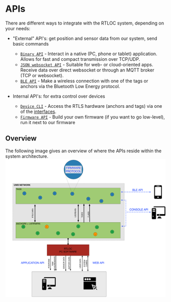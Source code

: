 # APIs
There are different ways to integrate with the RTLOC system, depending on your needs:
* "External" API's: get position and sensor data from our system, send basic commands
  - [`Binary API`](/api/api_application.html) - Interact in a native (PC, phone or tablet) application. Allows for fast and compact transmission over TCP/UDP.
  - [`JSON websocket API`](/api/api_web.html) - Suitable for web- or cloud-oriented apps. Receive data over direct websocket or through an MQTT broker (TCP or websocket).
  - [`BLE API`](/api/api_ble.html) - Make a wireless connection with one of the tags or anchors via the Bluetooth Low Energy protocol.

* Internal API's: for extra control over devices
  - [`Device CLI`](/api/api_console.html) - Access the RTLS hardware (anchors and tags) via one of the [interfaces](/hardware/#interfaces).
  - [`Firmware API`](/api/api_firmware.html) - Build your own firmware (if you want to go low-level), run it next to our firmware

## Overview
The following image gives an overview of where the APIs reside within the system architecture.
![API_overview](./img/api_overview.png)
